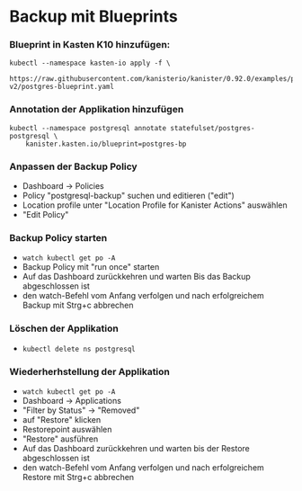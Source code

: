 # Backup mit Blueprints
### Blueprint in Kasten K10 hinzufügen:
```
kubectl --namespace kasten-io apply -f \
    https://raw.githubusercontent.com/kanisterio/kanister/0.92.0/examples/postgresql/blueprint-v2/postgres-blueprint.yaml
```
### Annotation der Applikation hinzufügen
```
kubectl --namespace postgresql annotate statefulset/postgres-postgresql \
    kanister.kasten.io/blueprint=postgres-bp
```
### Anpassen der Backup Policy
- Dashboard -> Policies
- Policy "postgresql-backup" suchen und editieren ("edit")
- Location profile unter "Location Profile for Kanister Actions" auswählen
- "Edit Policy"

### Backup Policy starten
- `watch kubectl get po -A`
- Backup Policy mit "run once" starten
- Auf das Dashboard zurückkehren und warten Bis das Backup abgeschlossen ist
- den watch-Befehl vom Anfang verfolgen und nach erfolgreichem Backup mit Strg+c abbrechen

### Löschen der Applikation
- `kubectl delete ns postgresql`

### Wiederherhstellung der Applikation
- `watch kubectl get po -A`
- Dashboard -> Applications
- "Filter by Status" -> "Removed"
- auf "Restore" klicken
- Restorepoint auswählen
- "Restore" ausführen
- Auf das Dashboard zurückkehren und warten bis der Restore abgeschlossen ist
- den watch-Befehl vom Anfang verfolgen und nach erfolgreichem Restore mit Strg+c abbrechen
